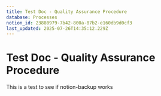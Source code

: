 ```yaml
---
title: Test Doc - Quality Assurance Procedure
database: Processes
notion_id: 23880979-7b42-800a-87b2-e160db9d0cf3
last_updated: 2025-07-26T14:35:12.229Z
---
```


# Test Doc - Quality Assurance Procedure


This is a test to see if notion-backup works

